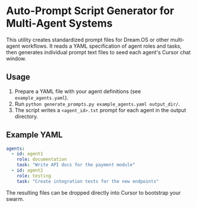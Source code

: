 # Auto-Prompt Script Generator for Multi-Agent Systems

This utility creates standardized prompt files for Dream.OS or other multi-agent
workflows. It reads a YAML specification of agent roles and tasks, then generates
individual prompt text files to seed each agent's Cursor chat window.

## Usage
1. Prepare a YAML file with your agent definitions (see `example_agents.yaml`).
2. Run `python generate_prompts.py example_agents.yaml output_dir/`.
3. The script writes a `<agent_id>.txt` prompt for each agent in the output directory.

## Example YAML
```yaml
agents:
  - id: agent1
    role: documentation
    task: "Write API docs for the payment module"
  - id: agent2
    role: testing
    task: "Create integration tests for the new endpoints"
```

The resulting files can be dropped directly into Cursor to bootstrap your swarm.
